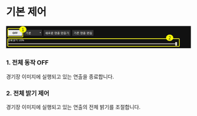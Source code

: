 # 기본 제어
![상태 표시 예시](../../image/main/basic.jpg)

### 1. 전체 동작 OFF
경기장 이미지에 실행되고 있는 연출을 종료합니다.

### 2. 전체 밝기 제어
경기장 이미지에 실행되고 있는 연출의 전체 밝기를 조절합니다.
